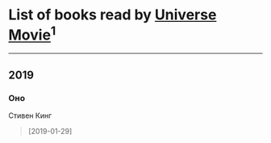 # List of books read by [Universe Movie](https://plus.google.com/+TheMixFix)<sup>1</sup>
---

## 2019

### Оно
Стивен Кинг
> [2019-01-29] 



